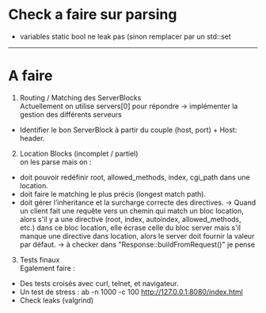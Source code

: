 # Check a faire sur parsing
- variables static bool ne leak pas (sinon remplacer par un std::set

---  

# A faire 
1. Routing / Matching des ServerBlocks   
Actuellement on utilise servers[0] pour répondre -> implémenter la gestion des différents serveurs
- Identifier le bon ServerBlock à partir du couple (host, port) + Host: header.

2. Location Blocks (incomplet / partiel)   
on les parse mais on :
- doit pouvoir redéfinir root, allowed_methods, index, cgi_path dans une location.
- doit faire le matching le plus précis (longest match path).
- doit gérer l’inheritance et la surcharge correcte des directives.
-> Quand un client fait une requête vers un chemin qui match un bloc location, alors s'il y a une directive (root, index, autoindex, allowed_methods, etc.) dans ce bloc location, elle écrase celle du bloc server mais s'il manque une directive dans location, alors le server doit fournir la valeur par défaut.
-> à checker dans "Response::buildFromRequest()" je pense

3. Tests finaux   
Egalement faire :
- Des tests croisés avec curl, telnet, et navigateur.
- Un test de stress : ab -n 1000 -c 100 http://127.0.0.1:8080/index.html
- Check leaks (valgrind)
